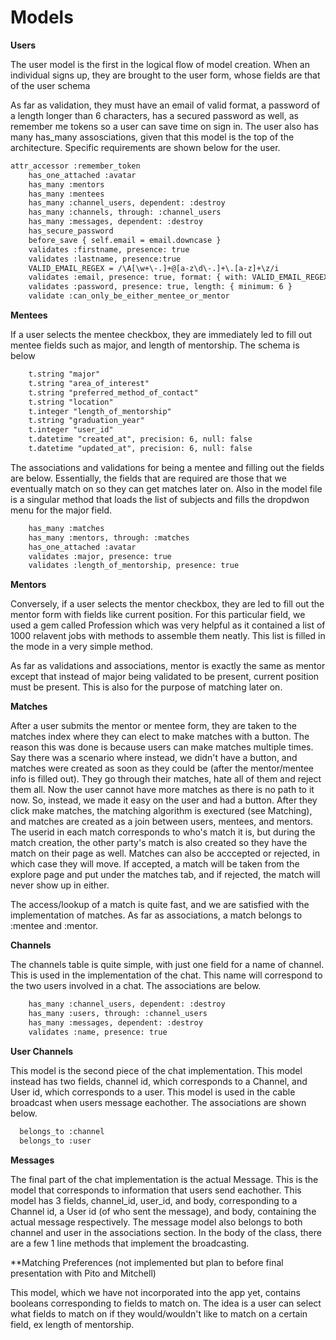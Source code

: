 # Models

**Users**

<p> The user model is the first in the logical flow of model creation. When an individual signs up, they are brought to the user form, whose fields are that of the user schema</p>

<p> As far as validation, they must have an email of valid format, a password of a length longer than 6 characters, has a secured password as well, as remember me tokens so a user can save time on sign in. The user also has many has_many assosciations, given that this model is the top of the architecture. Specific requirements are shown below for the user. </p>

``` xml 
attr_accessor :remember_token
    has_one_attached :avatar
    has_many :mentors 
    has_many :mentees
    has_many :channel_users, dependent: :destroy
    has_many :channels, through: :channel_users
    has_many :messages, dependent: :destroy
    has_secure_password
    before_save { self.email = email.downcase }
    validates :firstname, presence: true
    validates :lastname, presence:true
    VALID_EMAIL_REGEX = /\A[\w+\-.]+@[a-z\d\-.]+\.[a-z]+\z/i
    validates :email, presence: true, format: { with: VALID_EMAIL_REGEX }, uniqueness: {        case_sensitive: false }, length: { maximum: 50 }
    validates :password, presence: true, length: { minimum: 6 }
    validate :can_only_be_either_mentee_or_mentor
```


**Mentees**

<p> If a user selects the mentee checkbox, they are immediately led to fill out mentee fields such as major, and length of mentorship. The schema is below </p>

``` xml 
    t.string "major"
    t.string "area_of_interest"
    t.string "preferred_method_of_contact"
    t.string "location"
    t.integer "length_of_mentorship"
    t.string "graduation_year"
    t.integer "user_id"
    t.datetime "created_at", precision: 6, null: false
    t.datetime "updated_at", precision: 6, null: false
```

<p> The associations and validations for being a mentee and filling out the fields are below. Essentially, the fields that are required are those that we eventually match on so they can get matches later on. Also in the model file is a singular method that loads the list of subjects and fills the dropdwon menu for the major field. </p>

``` xml 
    has_many :matches
    has_many :mentors, through: :matches
    has_one_attached :avatar
    validates :major, presence: true
    validates :length_of_mentorship, presence: true
```

**Mentors**

<p>Conversely, if a user selects the mentor checkbox, they are led to fill out the mentor form with fields like current position. For this particular field, we used a gem called Profession which was very helpful as it contained a list of 1000 relavent jobs with methods to assemble them neatly. This list is filled in the mode in a very simple method. </p>

<p> As far as validations and associations, mentor is exactly the same as mentor except that instead of major being validated to be present, current position must be present. This is also for the purpose of matching later on. </p>


**Matches**

<p> After a user submits the mentor or mentee form, they are taken to the matches index where they can elect to make matches with a button. The reason this was done is because users can make matches multiple times. Say there was a scenario where instead, we didn't have a button, and matches were created as soon as they could be (after the mentor/mentee info is filled out). They go through their matches, hate all of them and reject them all. Now the user cannot have more matches as there is no path to it now. So, instead, we made it easy on the user and had a button. After they click make matches, the matching algorithm is exectured (see Matching), and matches are created as a join between users, mentees, and mentors. The userid in each match corresponds to who's match it is, but during the match creation, the other party's match is also created so they have the match on their page as well. Matches can also be acccepted or rejected, in which case they will move. If accepted, a match will be taken from the explore page and put under the matches tab, and if rejected, the match will never show up in either. </p> 

<p> The access/lookup of a match is quite fast, and we are satisfied with the implementation of matches. As far as associations, a match belongs to :mentee and :mentor.</p>

**Channels**
<p> The channels table is quite simple, with just one field for a name of channel. This is used in the implementation of the chat. This name will correspond to the two users involved in a chat. The associations are below.</p>

``` xml 
    has_many :channel_users, dependent: :destroy
    has_many :users, through: :channel_users
    has_many :messages, dependent: :destroy
    validates :name, presence: true
```

**User Channels**
<p> This model is the second piece of the chat implementation. This model instead has two fields, channel id, which corresponds to a Channel, and User id, which corresponds to a user. This model is used in the cable broadcast when users message eachother. The associations are shown below.</p>

``` xml
  belongs_to :channel
  belongs_to :user
```

**Messages**
<p> The final part of the chat implementation is the actual Message. This is the model that corresponds to information that users send eachother. This model has 3 fields, channel_id, user_id, and body, corresponding to a Channel id, a User id (of who sent the message), and body, containing the actual message respectively. The message model also belongs to both channel and user in the associations section. In the body of the class, there are a few 1 line methods that implement the broadcasting. </p> 


**Matching Preferences (not implemented but plan to before final presentation with Pito and Mitchell)
<p> This model, which we have not incorporated into the app yet, contains booleans corresponding to fields to match on. The idea is a user can select what fields to match on if they would/wouldn't like to match on a certain field, ex length of mentorship. </p>
